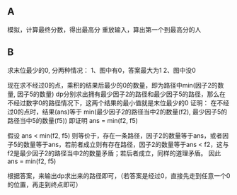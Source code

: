 ## A
模拟，计算最终分数，得出最高分
重放输入，算出第一个到最高分的人

## B
求末位最少的0, 分两种情况：
1、图中有0，答案最大为1
2、图中没0

现在求不经过0的点，乘积的结果后最少的0的数量，即为路径中min(因子2的数量, 因子5的数量)
dp分别求出拥有最少因子2的路径和最少因子5的路径，那么在不经过数字0的路径情况下，这两个结果的最小值就是末位最少的0
证明：
  在不经过0的点时，结果(ans)等于 min(最少因子2的路径当中2的数量(f2), 最少因子5的路径当中5的数量(f5))
  即证明 ans = min(f2, f5)

  假设 ans < min(f2, f5)
  则等价于，存在一条路径，因子2的数量等于ans，或者因子5的数量等于ans，若前者成立则有存在路径，因子2的数量等于ans < f2，这与f2是最少因子2的路径当中2的数量矛盾；若后者成立，同样的道理矛盾。
  因此 ans = min(f2, f5)

根据答案，来输出dp求出来的路径即可，（若答案是经过0，直接先走到任意一个0的位置，再走到终点即可）
